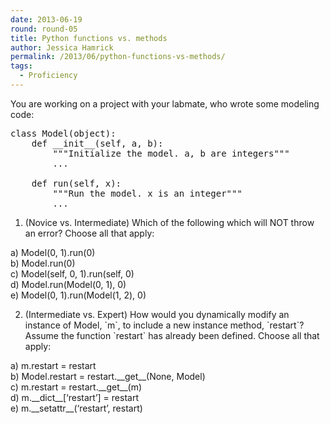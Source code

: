 ```yaml
---
date: 2013-06-19
round: round-05
title: Python functions vs. methods
author: Jessica Hamrick
permalink: /2013/06/python-functions-vs-methods/
tags:
  - Proficiency
---
```

You are working on a project with your labmate, who wrote some modeling code:

<pre>class Model(object):
    def __init__(self, a, b):
        """Initialize the model. a, b are integers"""
        ...

    def run(self, x):
        """Run the model. x is an integer"""
        ...
</pre>

1. (Novice vs. Intermediate) Which of the following which will NOT throw an error? Choose all that apply:

a) Model(0, 1).run(0)  
b) Model.run(0)  
c) Model(self, 0, 1).run(self, 0)  
d) Model.run(Model(0, 1), 0)  
e) Model(0, 1).run(Model(1, 2), 0)

2. (Intermediate vs. Expert) How would you dynamically modify an instance of Model, \`m\`, to include a new instance method, \`restart\`? Assume the function \`restart\` has already been defined. Choose all that apply:

a) m.restart = restart  
b) Model.restart = restart.\_\_get\_\_(None, Model)  
c) m.restart = restart.\_\_get\_\_(m)  
d) m.\_\_dict\_\_[&#8216;restart&#8217;] = restart  
e) m.\_\_setattr\_\_(&#8216;restart&#8217;, restart)
